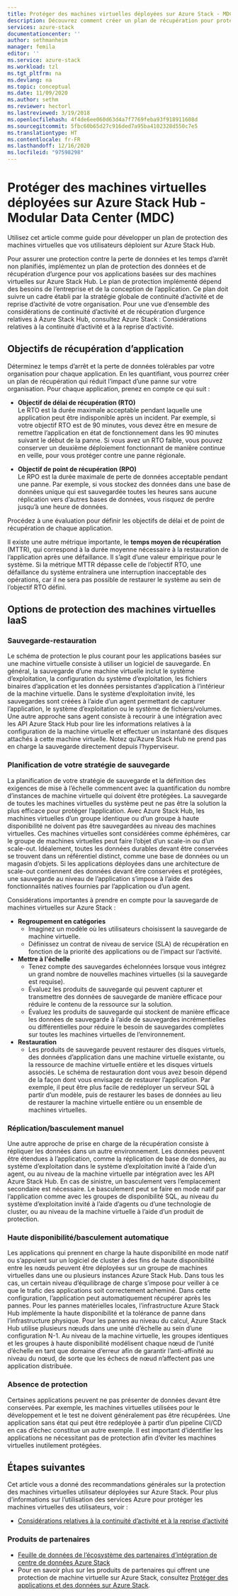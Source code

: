 ```yaml
---
title: Protéger des machines virtuelles déployées sur Azure Stack - MDC | Microsoft Docs
description: Découvrez comment créer un plan de récupération pour protéger les machines virtuelles déployées sur Azure Stack contre la perte de données et les temps d’arrêt non planifiés pour un MDC.
services: azure-stack
documentationcenter: ''
author: sethmanheim
manager: femila
editor: ''
ms.service: azure-stack
ms.workload: tzl
ms.tgt_pltfrm: na
ms.devlang: na
ms.topic: conceptual
ms.date: 11/09/2020
ms.author: sethm
ms.reviewer: hectorl
ms.lastreviewed: 3/19/2018
ms.openlocfilehash: 4f4de6ee060d63d4a7f7769feba93f918911608d
ms.sourcegitcommit: 5fbc60b65d27c916ded7a95ba4102328d550c7e5
ms.translationtype: HT
ms.contentlocale: fr-FR
ms.lasthandoff: 12/16/2020
ms.locfileid: "97598298"
---
```

# <a name="protect-vms-deployed-on-azure-stack-hub---modular-data-center-mdc"></a>Protéger des machines virtuelles déployées sur Azure Stack Hub - Modular Data Center (MDC)

Utilisez cet article comme guide pour développer un plan de protection des machines virtuelles que vos utilisateurs déploient sur Azure Stack Hub.

Pour assurer une protection contre la perte de données et les temps d’arrêt non planifiés, implémentez un plan de protection des données et de récupération d’urgence pour vos applications basées sur des machines virtuelles sur Azure Stack Hub. Le plan de protection implémenté dépend des besoins de l’entreprise et de la conception de l’application. Ce plan doit suivre un cadre établi par la stratégie globale de continuité d’activité et de reprise d’activité de votre organisation. Pour une vue d’ensemble des considérations de continuité d’activité et de récupération d’urgence relatives à Azure Stack Hub, consultez Azure Stack : Considérations relatives à la continuité d’activité et à la reprise d’activité.

## <a name="application-recovery-objectives"></a>Objectifs de récupération d’application

Déterminez le temps d’arrêt et la perte de données tolérables par votre organisation pour chaque application. En les quantifiant, vous pourrez créer un plan de récupération qui réduit l’impact d’une panne sur votre organisation. Pour chaque application, prenez en compte ce qui suit :

- **Objectif de délai de récupération (RTO)** \
    Le RTO est la durée maximale acceptable pendant laquelle une application peut être indisponible après un incident. Par exemple, si votre objectif RTO est de 90 minutes, vous devez être en mesure de remettre l’application en état de fonctionnement dans les 90 minutes suivant le début de la panne. Si vous avez un RTO faible, vous pouvez conserver un deuxième déploiement fonctionnant de manière continue en veille, pour vous protéger contre une panne régionale.

- **Objectif de point de récupération (RPO)** \
    Le RPO est la durée maximale de perte de données acceptable pendant une panne. Par exemple, si vous stockez des données dans une base de données unique qui est sauvegardée toutes les heures sans aucune réplication vers d’autres bases de données, vous risquez de perdre jusqu’à une heure de données.

Procédez à une évaluation pour définir les objectifs de délai et de point de récupération de chaque application.

Il existe une autre métrique importante, le **temps moyen de récupération** (MTTR), qui correspond à la durée moyenne nécessaire à la restauration de l’application après une défaillance. Il s’agit d’une valeur empirique pour le système. Si la métrique MTTR dépasse celle de l’objectif RTO, une défaillance du système entraînera une interruption inacceptable des opérations, car il ne sera pas possible de restaurer le système au sein de l’objectif RTO défini.

## <a name="protection-options-for-iaas-vms"></a>Options de protection des machines virtuelles IaaS

### <a name="backup-restore"></a>Sauvegarde-restauration

Le schéma de protection le plus courant pour les applications basées sur une machine virtuelle consiste à utiliser un logiciel de sauvegarde. En général, la sauvegarde d’une machine virtuelle inclut le système d’exploitation, la configuration du système d’exploitation, les fichiers binaires d’application et les données persistantes d’application à l’intérieur de la machine virtuelle. Dans le système d’exploitation invité, les sauvegardes sont créées à l’aide d’un agent permettant de capturer l’application, le système d’exploitation ou le système de fichiers/volumes. Une autre approche sans agent consiste à recourir à une intégration avec les API Azure Stack Hub pour lire les informations relatives à la configuration de la machine virtuelle et effectuer un instantané des disques attachés à cette machine virtuelle. Notez qu’Azure Stack Hub ne prend pas en charge la sauvegarde directement depuis l’hyperviseur.

### <a name="planning-your-backup-strategy"></a>Planification de votre stratégie de sauvegarde

La planification de votre stratégie de sauvegarde et la définition des exigences de mise à l’échelle commencent avec la quantification du nombre d’instances de machine virtuelle qui doivent être protégées. La sauvegarde de toutes les machines virtuelles du système peut ne pas être la solution la plus efficace pour protéger l’application. Avec Azure Stack Hub, les machines virtuelles d’un groupe identique ou d’un groupe à haute disponibilité ne doivent pas être sauvegardées au niveau des machines virtuelles. Ces machines virtuelles sont considérées comme éphémères, car le groupe de machines virtuelles peut faire l’objet d’un scale-in ou d’un scale-out. Idéalement, toutes les données durables devant être conservées se trouvent dans un référentiel distinct, comme une base de données ou un magasin d’objets. Si les applications déployées dans une architecture de scale-out contiennent des données devant être conservées et protégées, une sauvegarde au niveau de l’application s’impose à l’aide des fonctionnalités natives fournies par l’application ou d’un agent.

Considérations importantes à prendre en compte pour la sauvegarde de machines virtuelles sur Azure Stack :

- **Regroupement en catégories**
  - Imaginez un modèle où les utilisateurs choisissent la sauvegarde de machine virtuelle.
  - Définissez un contrat de niveau de service (SLA) de récupération en fonction de la priorité des applications ou de l’impact sur l’activité.
- **Mettre à l'échelle**
  - Tenez compte des sauvegardes échelonnées lorsque vous intégrez un grand nombre de nouvelles machines virtuelles (si la sauvegarde est requise).
  - Évaluez les produits de sauvegarde qui peuvent capturer et transmettre des données de sauvegarde de manière efficace pour réduire le contenu de la ressource sur la solution.
  - Évaluez les produits de sauvegarde qui stockent de manière efficace les données de sauvegarde à l’aide de sauvegardes incrémentielles ou différentielles pour réduire le besoin de sauvegardes complètes sur toutes les machines virtuelles de l’environnement.
- **Restauration**
  - Les produits de sauvegarde peuvent restaurer des disques virtuels, des données d’application dans une machine virtuelle existante, ou la ressource de machine virtuelle entière et les disques virtuels associés. Le schéma de restauration dont vous avez besoin dépend de la façon dont vous envisagez de restaurer l’application. Par exemple, il peut être plus facile de redéployer un serveur SQL à partir d’un modèle, puis de restaurer les bases de données au lieu de restaurer la machine virtuelle entière ou un ensemble de machines virtuelles.

### <a name="replicationmanual-failover"></a>Réplication/basculement manuel

Une autre approche de prise en charge de la récupération consiste à répliquer les données dans un autre environnement. Les données peuvent être étendues à l’application, comme la réplication de base de données, au système d’exploitation dans le système d’exploitation invité à l’aide d’un agent, ou au niveau de la machine virtuelle par intégration avec les API Azure Stack Hub. En cas de sinistre, un basculement vers l’emplacement secondaire est nécessaire. Le basculement peut se faire en mode natif par l’application comme avec les groupes de disponibilité SQL, au niveau du système d’exploitation invité à l’aide d’agents ou d’une technologie de cluster, ou au niveau de la machine virtuelle à l’aide d’un produit de protection.

### <a name="high-availabilityautomatic-failover"></a>Haute disponibilité/basculement automatique

Les applications qui prennent en charge la haute disponibilité en mode natif ou s’appuient sur un logiciel de cluster à des fins de haute disponibilité entre les nœuds peuvent être déployées sur un groupe de machines virtuelles dans une ou plusieurs instances Azure Stack Hub. Dans tous les cas, un certain niveau d’équilibrage de charge s’impose pour veiller à ce que le trafic des applications soit correctement acheminé. Dans cette configuration, l’application peut automatiquement récupérer après les pannes. Pour les pannes matérielles locales, l’infrastructure Azure Stack Hub implémente la haute disponibilité et la tolérance de panne dans l’infrastructure physique. Pour les pannes au niveau du calcul, Azure Stack Hub utilise plusieurs nœuds dans une unité d’échelle au sein d’une configuration N-1. Au niveau de la machine virtuelle, les groupes identiques et les groupes à haute disponibilité modélisent chaque nœud de l’unité d’échelle en tant que domaine d’erreur afin de garantir l’anti-affinité au niveau du nœud, de sorte que les échecs de nœud n’affectent pas une application distribuée.

### <a name="no-protection"></a>Absence de protection

Certaines applications peuvent ne pas présenter de données devant être conservées. Par exemple, les machines virtuelles utilisées pour le développement et le test ne doivent généralement pas être récupérées. Une application sans état qui peut être redéployée à partir d’un pipeline CI/CD en cas d’échec constitue un autre exemple. Il est important d’identifier les applications ne nécessitant pas de protection afin d’éviter les machines virtuelles inutilement protégées.

<!-- ## Recommended topologies

Important considerations for your Azure Stack deployment: -->

## <a name="next-steps"></a>Étapes suivantes

Cet article vous a donné des recommandations générales sur la protection des machines virtuelles utilisateur déployées sur Azure Stack. Pour plus d’informations sur l’utilisation des services Azure pour protéger les machines virtuelles des utilisateurs, voir :

- [Considérations relatives à la continuité d’activité et à la reprise d’activité](https://aka.ms/azurestackbcdrconsiderationswp)

### <a name="partner-products"></a>Produits de partenaires

- [Feuille de données de l’écosystème des partenaires d’intégration de centre de données Azure Stack](https://aka.ms/azurestackbcdrpartners)
- Pour en savoir plus sur les produits de partenaires qui offrent une protection de machine virtuelle sur Azure Stack, consultez [Protéger des applications et des données sur Azure Stack](https://azure.microsoft.com/blog/protecting-applications-and-data-on-azure-stack/).
